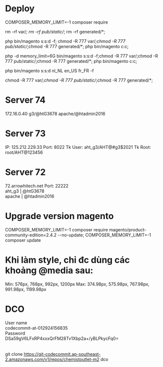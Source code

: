 #	Deploy

COMPOSER_MEMORY_LIMIT=-1 composer require 

rm -rf var/*; rm -rf pub/static/*; rm -rf generated/*;

php bin/magento s:s:d -f; chmod -R 777 var/*;chmod -R 777 pub/static/*;chmod -R 777 generated/*; php bin/magento c:c;

php -d memory_limit=6G bin/magento s:s:d -f;chmod -R 777 var/;chmod -R 777 pub/static/;chmod -R 777 generated/*; php bin/magento c:c;

php bin/magento s:s:d nl_NL en_US fr_FR -f

chmod -R 777 var/*;chmod -R 777 pub/static/*;chmod -R 777 generated/*;

# Server 74
172.16.0.40 
g3/@htG3678
apache/@htadmin2016

# Server 73
IP: 125.212.229.33
Port: 8022
Tk User: aht_g3/AHT@#g3$2021
Tk Root: root/AHT@123456

# Server 72
72.arrowhitech.net
Port: 22222 <br>
aht_g3 | @htG3678 <br>
apache | @htadmin2016

# Upgrade version magento
COMPOSER_MEMORY_LIMIT=-1 composer require magento/product-community-edition=2.4.2 --no-update;
COMPOSER_MEMORY_LIMIT=-1 composer update


# Khi làm style, chỉ đc dùng các khoảng @media sau:
Min: 576px, 768px, 992px, 1200px
Max: 374.98px, 575.98px, 767.98px, 991.98px, 1199.98px


# DCO
User name                                       <br>
codecommit-at-012924156835                      <br>
Password                                        <br>
DSa59gV6LFxRP4xxxQrFM28Tv1Xbp2a+/yBLPkycFq0=    <br>
                                                <br>
                                                <br>
git clone https://git-codecommit.ap-southeast-2.amazonaws.com/v1/repos/chemistoutlet-m2 dco

